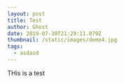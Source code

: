 ```yaml
---
layout: post
title: Test
author: Ghost
date: 2019-07-30T21:29:11.079Z
thumbnail: /static/images/demo4.jpg
tags:
  - asdasd
---
```

THis is a test
